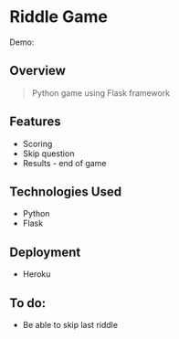 # Riddle Game
Demo: 

## Overview

> Python game using Flask framework

## Features

* Scoring
* Skip question
* Results - end of game


## Technologies Used

* Python
* Flask

## Deployment

* Heroku

## To do:
- Be able to skip last riddle


